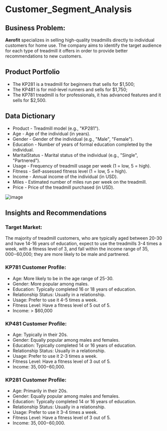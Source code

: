 # Customer_Segment_Analysis

## Business Problem:
**Aerofit** specializes in selling high-quality treadmills directly to individual customers for home use. 
The company aims to identify the target audience for each type of treadmill it offers in order to provide better recommendations to new customers.

## Product Portfolio 
- The KP281 is a treadmill for beginners that sells for $1,500;
- The KP481 is for mid-level runners and sells for $1,750;
- The KP781 treadmill is for professionals, it has advanced features and it sells for $2,500.

## Data Dictionary
- Product - Treadmill model (e.g., "KP281").
- Age - Age of the individual (in years). 
- Gender - Gender of the individual (e.g., "Male", "Female").
- Education - Number of years of formal education completed by the individual.
- MaritalStatus - Marital status of the individual (e.g., "Single", "Partnered").
- Usage - Frequency of treadmill usage per week (1 = low, 5 = high).
- Fitness - Self-assessed fitness level (1 = low, 5 = high).
- Income - Annual income of the individual (in USD).
- Miles - Estimated number of miles run per week on the treadmill.
- Price - Price of the treadmill purchased (in USD).

![image](https://github.com/vivdroid242/Customer_Segment_Analysis/assets/56084066/1589f8cc-2032-4d32-adb3-c78eb87721fd)


## Insights and Recommendations

### Target Market:
The majority of treadmill customers, who are typically aged between 20-30 and have 14-16 years of education, expect to use the treadmills 3-4 times a week, with a fitness level of 3, and fall within the income range of $35,000-$60,000; they are more likely to be male and partnered.

### KP781 Customer Profile:
- Age: More likely to be in the age range of 25-30.
- Gender: More popular among males.
- Education: Typically completed 16 or 18 years of education.
- Relationship Status: Usually in a relationship.
- Usage: Prefer to use it 4-5 times a week.
- Fitness Level: Have a fitness level of 5 out of 5.
- Income: > $60,000

### KP481 Customer Profile:
- Age: Typically in their 20s.
- Gender: Equally popular among males and females.
- Education: Typically completed 14 or 16 years of education.
- Relationship Status: Usually in a relationship.
- Usage: Prefer to use it 2-3 times a week.
- Fitness Level: Have a fitness level of 3 out of 5.
- Income: $35,000-$60,000.

### KP281 Customer Profile:
- Age: Primarily in their 20s.
- Gender: Equally popular among males and females.
- Education: Typically completed 14 or 16 years of education.
- Relationship Status: Usually in a relationship.
- Usage: Prefer to use it 3-4 times a week.
- Fitness Level: Have a fitness level of 3 out of 5.
- Income: $35,000-$60,000.
